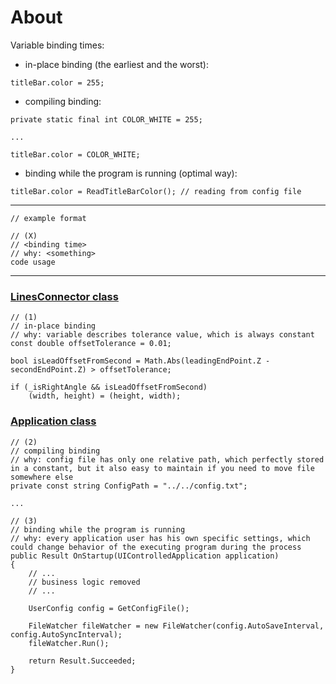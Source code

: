 # About

Variable binding times:

- in-place binding (the earliest and the worst):

~~~  
titleBar.color = 255;
~~~

- compiling binding:

~~~
private static final int COLOR_WHITE = 255;

...

titleBar.color = COLOR_WHITE;
~~~

- binding while the program is running (optimal way):

~~~
titleBar.color = ReadTitleBarColor(); // reading from config file
~~~

---

~~~
// example format

// (X)
// <binding time>
// why: <something>
code usage
~~~

---

### [LinesConnector class](https://github.com/novikov-ai/clean-code/blob/master/CleanCode/CleanCode/VariableBindingTimes/LinesConnector.cs)

~~~
// (1)
// in-place binding
// why: variable describes tolerance value, which is always constant
const double offsetTolerance = 0.01;

bool isLeadOffsetFromSecond = Math.Abs(leadingEndPoint.Z - secondEndPoint.Z) > offsetTolerance;

if (_isRightAngle && isLeadOffsetFromSecond)
    (width, height) = (height, width);
~~~

### [Application class](https://github.com/novikov-ai/clean-code/blob/master/CleanCode/CleanCode/VariableBindingTimes/AutoSave/Application.cs)

~~~
// (2)
// compiling binding
// why: config file has only one relative path, which perfectly stored in a constant, but it also easy to maintain if you need to move file somewhere else
private const string ConfigPath = "../../config.txt";

...

// (3)
// binding while the program is running
// why: every application user has his own specific settings, which could change behavior of the executing program during the process
public Result OnStartup(UIControlledApplication application)
{
    // ...
    // business logic removed
    // ...

    UserConfig config = GetConfigFile();

    FileWatcher fileWatcher = new FileWatcher(config.AutoSaveInterval, config.AutoSyncInterval);
    fileWatcher.Run();

    return Result.Succeeded;
}
~~~
